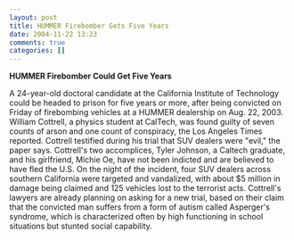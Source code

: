 ```yaml
---
layout: post
title: HUMMER Firebomber Gets Five Years
date: 2004-11-22 13:23
comments: true
categories: []
---
```

<b>HUMMER Firebomber Could Get Five Years </b>

A 24-year-old doctoral candidate at the California Institute of Technology could be headed to prison for five years or more, after being convicted on Friday of firebombing vehicles at a HUMMER dealership on Aug. 22, 2003. William Cottrell, a physics student at CalTech, was found guilty of seven counts of arson and one count of conspiracy, the Los Angeles Times reported. Cottrell testified during his trial that SUV dealers were "evil," the paper says. Cottrell's two accomplices, Tyler Johnson, a Caltech graduate, and his girlfriend, Michie Oe, have not been indicted and are believed to have fled the U.S. On the night of the incident, four SUV dealers across southern California were targeted and vandalized, with about $5 million in damage being claimed and 125 vehicles lost to the terrorist acts. Cottrell's lawyers are already planning on asking for a new trial, based on their claim that the convicted man suffers from a form of autism called Asperger's syndrome, which is characterized often by high functioning in school situations but stunted social capability.
